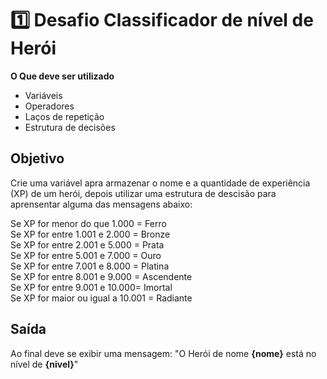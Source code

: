# 1️⃣ Desafio Classificador de nível de Herói

**O Que deve ser utilizado**

- Variáveis
- Operadores
- Laços de repetição
- Estrutura de decisões

## Objetivo

Crie uma variável apra armazenar o nome e a quantidade de experiência (XP) de um herói, depois utilizar uma estrutura de descisão para aprensentar alguma das mensagens abaixo:

Se XP for menor do que 1.000 = Ferro </br>
Se XP for entre 1.001 e 2.000 = Bronze </br>
Se XP for entre 2.001 e 5.000 = Prata </br>
Se XP for entre 5.001 e 7.000 = Ouro </br>
Se XP for entre 7.001 e 8.000 = Platina </br>
Se XP for entre 8.001 e 9.000 = Ascendente </br>
Se XP for entre 9.001 e 10.000= Imortal </br>
Se XP for maior ou igual a 10.001 = Radiante </br>

## Saída

Ao final deve se exibir uma mensagem:
"O Herói de nome **{nome}** está no nível de **{nivel}**"
